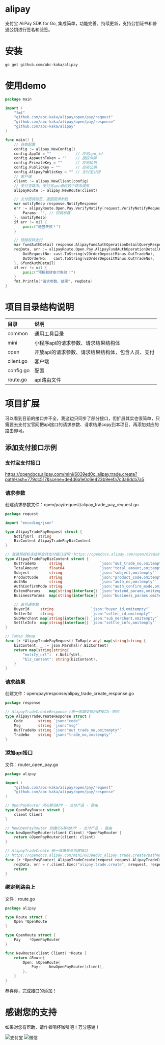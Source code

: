 # alipay
支付宝 AliPay SDK for Go, 集成简单，功能完善，持续更新，支持公钥证书和普通公钥进行签名和验签。

# 安装
```
go get github.com/abc-kaka/alipay
```
# 使用demo

```go
package main

import (
	"fmt"
	"github.com/abc-kaka/alipay/open/pay/request"
	"github.com/abc-kaka/alipay/open/pay/response"
	"github.com/abc-kaka/alipay"
)

func main() {
	// 获取配置
	config := alipay.NewConfig()
	config.AppId = ""           // 应用app_id
	config.AppAuthToken = ""    // 授权令牌
	config.PrivateKey = ""      // 应用私钥
	config.PublicKey = ""       // 应用公钥
	config.AlipayPublicKey = "" // 支付宝公钥
	// 客户端
	client := alipay.NewClient(config)
	// 支付宝路由，支付宝api通过这个路由调用
	alipayRoute := alipay.NewRoute(client)

	// 支付回调验签、返回回调参数
	var notifyResp response.NotifyResponse
	err := alipayRoute.Open.Pay.VerifyNotify(request.VerifyNotifyRequest{
		Params: "", // 回调参数
	}, &notifyResp)
	if err != nil {
		panic("验签失败！")
	}

	// 预授权转支付
	var fundAuthDetail response.AlipayFundAuthOperationDetailQueryResponse
	reqData, err := alipayRoute.Open.Pay.AlipayFundAuthOperationDetailQuery(request.AlipayFundAuthOperationDetailQueryRequest{
		OutRequestNo: cast.ToString(v2OrderDepositMinus.OutTradeNo),
		OutOrderNo:   cast.ToString(v2OrderDepositMinus.OutTradeNo),
	}, &fundAuthDetail)
	if err != nil {
		panic("预授权转支付失败！")
	}
	fmt.Println("请求参数、结果", reqData)
}
```

# 项目目录结构说明
| 目录 | 说明 |
|:-------|:------|
|common|通用工具目录|
|mini|小程序api的请求参数、请求结果结构体|
|open|开放api的请求参数、请求结果结构体，包含人员、支付|
|client.go|客户端|
|config.go|配置|
|route.go|api路由文件|
# 项目扩展
可以看到目前的接口并不全，我这边只同步了部分接口，但扩展其实也很简单，只需要去支付宝官网把api接口的请求参数、请求结果copy到本项目，再添加对应的路由即可。
## 添加支付接口示例
### 支付宝支付接口
https://opendocs.alipay.com/mini/6039ed0c_alipay.trade.create?pathHash=779dc517&scene=de4d6a1e0c6e423b9eefa7c3a6dcb7a5
### 请求参数
创建请求参数文件：open/pay/request/alipay_trade_pay_request.go
```go
package request

import "encoding/json"

type AlipayTradePayRequest struct {
	NotifyUrl  string
	BizContent AlipayTradePayBizContent
}

// 普通预授权冻结押金转支付接口说明：https://opendocs.alipay.com/open/02cdx8?scene=34&pathHash=dd2813f3
type AlipayTradePayBizContent struct {
	OutTradeNo      string                 `json:"out_trade_no,omitempty"`
	TotalAmount     float64                `json:"total_amount,omitempty"`
	Subject         string                 `json:"subject,omitempty"`
	ProductCode     string                 `json:"product_code,omitempty"`
	AuthNo          string                 `json:"auth_no,omitempty"`
	AuthConfirmMode string                 `json:"auth_confirm_mode,omitempty"`
	ExtendParams    map[string]interface{} `json:"extend_params,omitempty"`
	BusinessParams  map[string]interface{} `json:"business_params,omitempty"`

	// 直付通参数
	BuyerId     string                 `json:"buyer_id,omitempty"`     // 用户支付宝uid
	SellerId    string                 `json:"seller_id,omitempty"`    // 卖家支付宝uid
	SubMerchant map[string]interface{} `json:"sub_merchant,omitempty"` // 二级商户信息
	SettleInfo  map[string]interface{} `json:"settle_info,omitempty"`  // 结算详细信息
}

// ToMap 转map
func (r *AlipayTradePayRequest) ToMap(v any) map[string]string {
	bizContent, _ := json.Marshal(r.BizContent)
	return map[string]string{
		"notify_url":  r.NotifyUrl,
		"biz_content": string(bizContent),
	}
}
```
### 请求结果
创建文件：open/pay/response/alipay_trade_create_response.go
```go
package response

// AlipayTradeCreateResponse (统一收单交易创建接口)-响应
type AlipayTradeCreateResponse struct {
	Code       string `json:"code"`
	Msg        string `json:"msg"`
	OutTradeNo string `json:"out_trade_no,omitempty"`
	TradeNo    string `json:"trade_no,omitempty"`
}
```
### 添加api接口
文件：router_open_pay.go
```go
package alipay

import (
	"github.com/abc-kaka/alipay/open/pay/request"
	"github.com/abc-kaka/alipay/open/pay/response"
)

// OpenPayRouter H5&移动APP - 支付产品 - 路由
type OpenPayRouter struct {
	client Client
}

// NewOpenPayRouter 创建H5&移动APP - 支付产品 - 路由
func NewOpenPayRouter(client Client) *OpenPayRouter {
	return &OpenPayRouter{client: client}
}

// AlipayTradeCreate 统一收单交易创建接口
// https://opendocs.alipay.com/mini/6039ed0c_alipay.trade.create?pathHash=779dc517&ref=api&scene=de4d6a1e0c6e423b9eefa7c3a6dcb7a5
func (r *OpenPayRouter) AlipayTradeCreate(request request.AlipayTradeCreateRequest, response *response.AlipayTradeCreateResponse) (reqData map[string]interface{}, err error) {
	reqData, err = r.client.Exec("alipay.trade.create", &request, response)
	return
}
```
### 绑定到路由上
文件：route.go
```go
package alipay

type Route struct {
	Open *OpenRoute
}

type OpenRoute struct {
	Pay    *OpenPayRouter
}

func NewRoute(client Client) *Route {
	return &Route{
		Open: &OpenRoute{
			Pay:    NewOpenPayRouter(client),
		},
	}
}
```
恭喜你，完成接口的添加！
# 感谢您的支持
如果对您有帮助，请作者喝杯咖啡吧！万分感谢！

![支付宝](https://github.com/abc-kaka/source/blob/main/pay/alipay.jpg?raw=true)
![微信](https://github.com/abc-kaka/source/blob/main/pay/wechatpay.jpg?raw=true)

